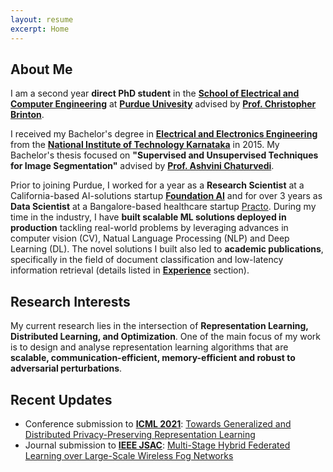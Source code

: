 ```yaml
---
layout: resume
excerpt: Home
---
```


## About Me

I am a second year **direct PhD student** in the [**School of Electrical and Computer Engineering**](https://engineering.purdue.edu/ECE) at [**Purdue Univesity**](https://www.purdue.edu/) advised by [**Prof. Christopher Brinton**](http://www.cbrinton.net/). 

I received my Bachelor's degree in [**Electrical and Electronics Engineering**](https://eee.nitk.ac.in/) from the [**National Institute of Technology Karnataka**](https://www.nitk.ac.in/) in 2015. My Bachelor's thesis focused on **"Supervised and Unsupervised Techniques for Image Segmentation"** advised by [**Prof. Ashvini Chaturvedi**](https://ece.nitk.ac.in/professor/ashvini-chaturvedi).

Prior to joining Purdue, I worked for a year as a **Research Scientist** at a California-based AI-solutions startup [**Foundation AI**](https://www.foundationai.com/) and for over 3 years as **Data Scientist** at a Bangalore-based healthcare startup [Practo](https://www.practo.com/). During my time in the industry, I have **built scalable ML solutions deployed in production** tackling real-world problems by leveraging advances in computer vision (CV), Natual Language Processing (NLP) and Deep Learning (DL). The novel solutions I built also led to **academic publications**, specifically in the field of document classification and low-latency information retrieval (details listed in [**Experience**](/experience/) section).

## Research Interests
My current research lies in the intersection of **Representation Learning, Distributed Learning, and Optimization**. One of the main focus of my work is to design and analyse representation learning algorithms that are **scalable, communication-efficient, memory-efficient and robust to adversarial perturbations**.

## Recent Updates

- Conference submission to [**ICML 2021**](https://icml.cc/Conferences/2021/CallForPapers): [Towards Generalized and Distributed Privacy-Preserving Representation Learning](https://arxiv.org/abs/2010.01792)
- Journal submission to [**IEEE JSAC**](https://www.comsoc.org/publications/journals/ieee-jsac): [Multi-Stage Hybrid Federated Learning over Large-Scale Wireless Fog Networks](https://arxiv.org/abs/2007.09511) 
